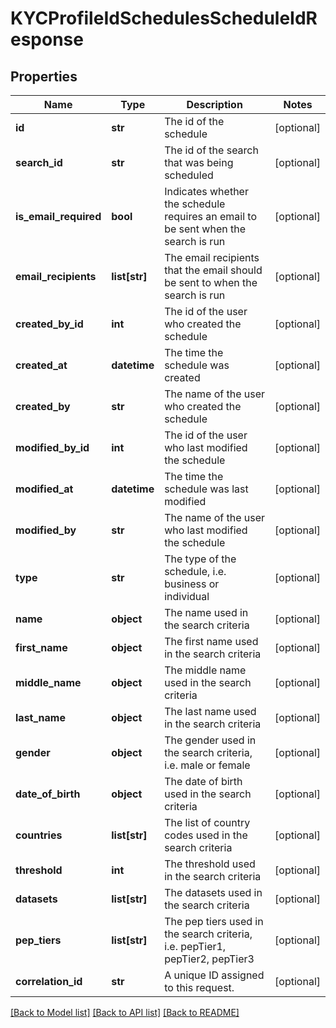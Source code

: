 # KYCProfileIdSchedulesScheduleIdResponse

## Properties
Name | Type | Description | Notes
------------ | ------------- | ------------- | -------------
**id** | **str** | The id of the schedule | [optional] 
**search_id** | **str** | The id of the search that was being scheduled | [optional] 
**is_email_required** | **bool** | Indicates whether the schedule requires an email to be sent when the search is run | [optional] 
**email_recipients** | **list[str]** | The email recipients that the email should be sent to when the search is run | [optional] 
**created_by_id** | **int** | The id of the user who created the schedule | [optional] 
**created_at** | **datetime** | The time the schedule was created | [optional] 
**created_by** | **str** | The name of the user who created the schedule | [optional] 
**modified_by_id** | **int** | The id of the user who last modified the schedule | [optional] 
**modified_at** | **datetime** | The time the schedule was last modified | [optional] 
**modified_by** | **str** | The name of the user who last modified the schedule | [optional] 
**type** | **str** | The type of the schedule, i.e. business or individual | [optional] 
**name** | **object** | The name used in the search criteria | [optional] 
**first_name** | **object** | The first name used in the search criteria | [optional] 
**middle_name** | **object** | The middle name used in the search criteria | [optional] 
**last_name** | **object** | The last name used in the search criteria | [optional] 
**gender** | **object** | The gender used in the search criteria, i.e. male or female | [optional] 
**date_of_birth** | **object** | The date of birth used in the search criteria | [optional] 
**countries** | **list[str]** | The list of country codes used in the search criteria | [optional] 
**threshold** | **int** | The threshold used in the search criteria | [optional] 
**datasets** | **list[str]** | The datasets used in the search criteria | [optional] 
**pep_tiers** | **list[str]** | The pep tiers used in the search criteria, i.e. pepTier1, pepTier2, pepTier3 | [optional] 
**correlation_id** | **str** | A unique ID assigned to this request. | [optional] 

[[Back to Model list]](../README.md#documentation-for-models) [[Back to API list]](../README.md#documentation-for-api-endpoints) [[Back to README]](../README.md)

